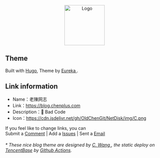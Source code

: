 <p align="center">
  <img alt="Logo" src="https://cdn.jsdelivr.net/gh/OldChenGit/NetDisk/img/C.png" width="128">
</p>

## Theme

Built with [Hugo](https://gohugo.io/), Theme by [ Eureka ](https://github.com/wangchucheng/hugo-eureka).

## Link information

- Name：老陳网志
- Link：https://blog.chenplus.com
- Description：🍉 Bad Code
- Icon：https://cdn.jsdelivr.net/gh/OldChenGit/NetDisk/img/C.png

If you feel like to change links, you can  
 Submit a [Comment](https://support.qq.com/products/96850) |  Add a [Issues](https://github.com/OldChenGit/Blog/issues) |  Sent a [Email](mailto:admin@chenplus.com)

<h6>* These nice blog theme are designed by <a href="https://www.wangchucheng.com/">C. Wang </a>, the static deploy on <a href="https://cloudbase.net/">TencentBase</a> by <a href="https://github.com/OldChenGit/Blog/actions">Github Actions</a>. </h6>